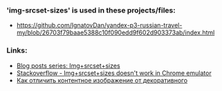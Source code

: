 ### 'img-srcset-sizes' is used in these projects/files:

- https://github.com/IgnatovDan/yandex-p3-russian-travel-my/blob/26703f79baae5388c10f090edd9f602d903373ab/index.html

### Links:

- [Blog posts series: Img+srcset+sizes](https://cloudfour.com/thinks/responsive-images-101-part-5-sizes/)
- [Stackoverflow - Img+srcset+sizes doesn't work in Chrome emulator](https://stackoverflow.com/questions/72375309/img-srcset-and-sizes-not-working-properly-and-impossible-to-adjust-any-ideas)
- [Как отличить контентное изображение от декоративного](https://htmlacademy.ru/blog/html/content-or-decor-img)
